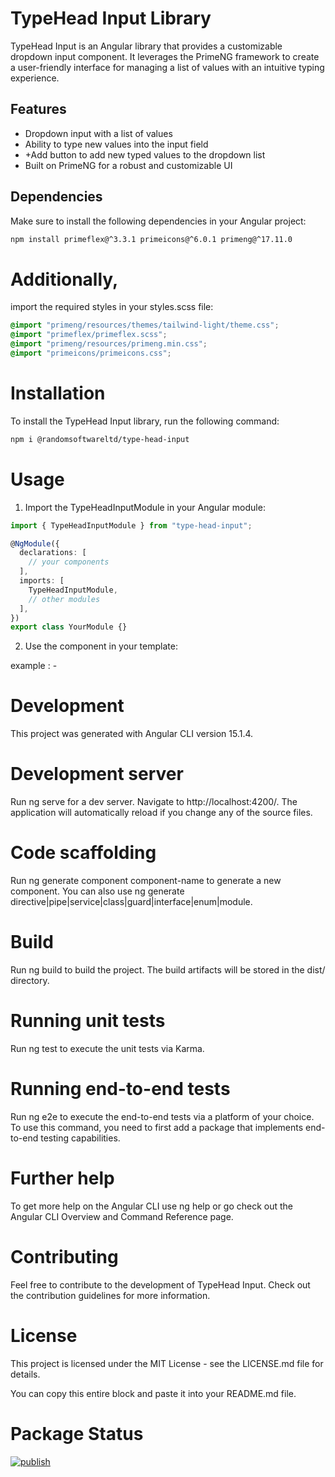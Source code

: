# TypeHead Input Library

TypeHead Input is an Angular library that provides a customizable dropdown input component. It leverages the PrimeNG framework to create a user-friendly interface for managing a list of values with an intuitive typing experience.

## Features

- Dropdown input with a list of values
- Ability to type new values into the input field
- +Add button to add new typed values to the dropdown list
- Built on PrimeNG for a robust and customizable UI

## Dependencies

Make sure to install the following dependencies in your Angular project:

```bash
npm install primeflex@^3.3.1 primeicons@^6.0.1 primeng@^17.11.0
```

# Additionally,

import the required styles in your styles.scss file:

```scss
@import "primeng/resources/themes/tailwind-light/theme.css";
@import "primeflex/primeflex.scss";
@import "primeng/resources/primeng.min.css";
@import "primeicons/primeicons.css";
```

# Installation

To install the TypeHead Input library, run the following command:

```bash
npm i @randomsoftwareltd/type-head-input
```

# Usage

1. Import the TypeHeadInputModule in your Angular module:

```typescript
import { TypeHeadInputModule } from "type-head-input";

@NgModule({
  declarations: [
    // your components
  ],
  imports: [
    TypeHeadInputModule,
    // other modules
  ],
})
export class YourModule {}
```

2. Use the <typeHeadInput> component in your template:

example : -

<form [formGroup]="consumerForm">
  <typeHeadInput
    labelText="Year"
    labelStyleClass="font-medium text-sm w-full mb-2 block"
    typeHeadStyleClass="custom-dropdown"
    [disabled]="consumerForm.get('year')?.disabled ?? false"
    [control]="getFormControl['year'] | formControl"
    [dropDownStyleClass]="customSelectInputClass"
    [placeholder]="'Year'"
    [name]="'value'"
    [isNumberInput]="true"
    [serverSideSearchCallback]="yearCallBackFunction"
    [enableServerSideData]="true"
    (newValue)="changeSelectedText($event)"
    [customFieldText]="'Year'"
    requiredErrorMessage="Year filed cannot be empty"
  ></typeHeadInput>
</form>

# Development

This project was generated with Angular CLI version 15.1.4.

# Development server

Run ng serve for a dev server. Navigate to http://localhost:4200/. The application will automatically reload if you change any of the source files.

# Code scaffolding

Run ng generate component component-name to generate a new component. You can also use ng generate directive|pipe|service|class|guard|interface|enum|module.

# Build

Run ng build to build the project. The build artifacts will be stored in the dist/ directory.

# Running unit tests

Run ng test to execute the unit tests via Karma.

# Running end-to-end tests

Run ng e2e to execute the end-to-end tests via a platform of your choice. To use this command, you need to first add a package that implements end-to-end testing capabilities.

# Further help

To get more help on the Angular CLI use ng help or go check out the Angular CLI Overview and Command Reference page.

# Contributing

Feel free to contribute to the development of TypeHead Input. Check out the contribution guidelines for more information.

# License

This project is licensed under the MIT License - see the LICENSE.md file for details.

You can copy this entire block and paste it into your README.md file.

# Package Status

[![publish](https://github.com/RandomSoftwareSL/primeng-custom-typehead-dropdown/actions/workflows/npm-publish.yml/badge.svg)](https://github.com/RandomSoftwareSL/primeng-custom-typehead-dropdown/actions/workflows/npm-publish.yml)
